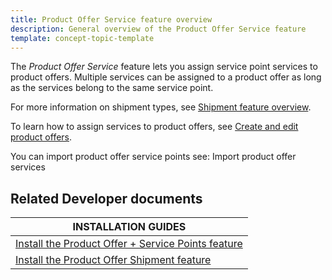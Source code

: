 ```yaml
---
title: Product Offer Service feature overview
description: General overview of the Product Offer Service feature
template: concept-topic-template
---
```


The *Product Offer Service* feature lets you assign service point services to product offers. Multiple services can be assigned to a product offer as long as the services belong to the same service point.

For more information on shipment types, see [Shipment feature overview](/docs/pbc/all/carrier-management/202311.0/base-shop/shipment-feature-overview.html).

To learn how to assign services to product offers, see [Create and edit product offers](/docs/pbc/all/offer-management/{{page.version}}/unified-commerce/unified-commerce-create-and-edit-product-offers.html).


You can import product offer service points see:
Import product offer services


## Related Developer documents

| INSTALLATION GUIDES|
| -------------- |
| [Install the Product Offer + Service Points feature](/docs/pbc/all/offer-management/202311.0/unified-commerce/install-and-upgrade/install-the-product-offer-service-points-feature.html) |
| [Install the Product Offer Shipment feature](/docs/pbc/all/offer-management/202311.0/marketplace/install-and-upgrade/install-the-product-offer-shipment-feature.html) |
